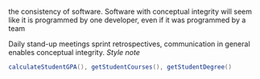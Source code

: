 the consistency of software. Software with conceptual integrity will seem like it is programmed by one developer, even if it was programmed by a team

Daily stand-up meetings
sprint retrospectives, communication in general enables conceptual integrity. 
*Style note*
```java
calculateStudentGPA(), getStudentCourses(), getStudentDegree()
```
